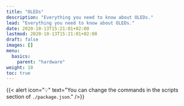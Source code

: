 ```yaml
---
title: "OLEDs"
description: "Everything you need to know about OLEDs."
lead: "Everything you need to know about OLEDs."
date: 2020-10-13T15:21:01+02:00
lastmod: 2020-10-13T15:21:01+02:00
draft: false
images: []
menu:
  basics:
    parent: "hardware"
weight: 10
toc: true
---
```


{{< alert icon="💡" text="You can change the commands in the scripts section of `./package.json`." />}}